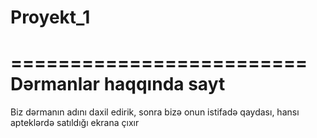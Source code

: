 # Proyekt_1
=========================
 Dərmanlar haqqında sayt
=========================
Biz dərmanın adını daxil edirik, sonra bizə onun istifadə qaydası, hansı apteklərdə satıldığı ekrana çıxır
